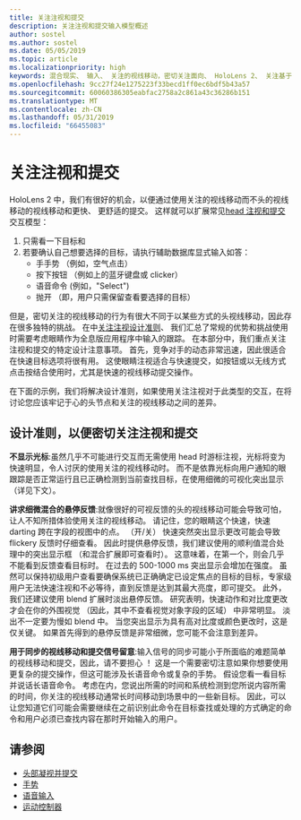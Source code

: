 ```yaml
---
title: 关注注视和提交
description: 关注注视和提交输入模型概述
author: sostel
ms.author: sostel
ms.date: 05/05/2019
ms.topic: article
ms.localizationpriority: high
keywords: 混合现实、 输入、 关注的视线移动，密切关注面向、 HoloLens 2、 关注基于选择的眼跟踪
ms.openlocfilehash: 9cc27f24e1275223f33becd1ff0ec6bdf5b43a57
ms.sourcegitcommit: 60060386305eabfac2758a2c861a43c36286b151
ms.translationtype: MT
ms.contentlocale: zh-CN
ms.lasthandoff: 05/31/2019
ms.locfileid: "66455083"
---
```

# <a name="eye-gaze-and-commit"></a>关注注视和提交
HoloLens 2 中，我们有很好的机会，以便通过使用关注的视线移动而不头的视线移动的视线移动和更快、 更舒适的提交。 这样就可以扩展常见[head 注视和提交](gaze-and-commit.md)交互模型： 
1. 只需看一下目标和 
2. 若要确认自己想要选择的目标，请执行辅助数据库显式输入如答：  
   - 手手势 （例如，空气点击）
   - 按下按钮 （例如上的蓝牙键盘或 clicker）
   - 语音命令 (例如，"Select")
   - 抛开 （即，用户只需保留查看要选择的目标）

但是，密切关注的视线移动的行为有很大不同于以某些方式的头视线移动，因此存在很多独特的挑战。 在中[关注注视设计准则](eye-tracking.md)、 我们汇总了常规的优势和挑战使用时需要考虑眼睛作为全息版应用程序中输入的跟踪。 在本部分中，我们重点关注注视和提交的特定设计注意事项。
首先，竞争对手的动态非常迅速，因此很适合在快速目标选项将很有用。 这使眼睛注视适合与快速提交，如按钮或以无线方式点击按结合使用时，尤其是快速的视线移动提交操作。
   
在下面的示例，我们将解决设计准则，如果使用关注注视对于此类型的交互，在将讨论您应该牢记于心的头节点和关注的视线移动之间的差异。

## <a name="design-guidelines-for-eye-gaze-and-commit"></a>设计准则，以便密切关注注视和提交

**不显示光标**:虽然几乎不可能进行交互而无需使用 head 时游标注视，光标将变为快速明显，令人讨厌的使用关注的视线移动时。 而不是依靠光标向用户通知的眼跟踪是否正常运行且已正确检测到当前查找目标，在使用细微的可视化突出显示 （详见下文）。

**讲求细微混合的悬停反馈**:就像很好的可视反馈的头的视线移动可能会导致可怕，让人不知所措体验使用关注的视线移动。 请记住，您的眼睛这个快速，快速 darting 跨在字段的视图中的点。 （开/关） 快速突然突出显示更改可能会导致 flickery 反馈时仔细查看。 因此时提供悬停反馈，我们建议使用的顺利值混合处理中的突出显示框 （和混合扩展即可查看时）。 这意味着，在第一个，则会几乎不能看到反馈查看目标时。 在过去的 500-1000 ms 突出显示会增加在强度。 虽然可以保持初级用户查看要确保系统已正确确定已设定焦点的目标的目标，专家级用户无法快速注视和不必等待，直到反馈是达到其最大亮度，即可提交。 此外，我们还建议使用 blend 扩展时淡出悬停反馈。 研究表明，快速动作和对比度更改才会在你的外围视觉 （因此，其中不查看视觉对象字段的区域） 中非常明显。 淡出不一定要为慢如 blend 中。 当您突出显示为具有高对比度或颜色更改时，这是仅关键。 如果首先得到的悬停反馈是非常细微，您可能不会注意到差异。

**用于同步的视线移动和提交信号留意**:输入信号的同步可能小于所面临的难题简单的视线移动和提交，因此，请不要担心 ！ 这是一个需要密切注意如果你想要使用更复杂的提交操作，但这可能涉及长语音命令或复杂的手势。 假设您看一看目标并说话长语音命令。 考虑在内，您说出所需的时间和系统检测到您所说内容所需的时间，你关注的视线移动通常长时间移动到场景中的一些新目标。 因此，可以让您知道它们可能会需要继续在之前识别此命令在目标查找或处理的方式确定的命令和用户必须已查找内容在那时开始输入的用户。

## <a name="see-also"></a>请参阅
* [头部凝视并提交](gaze-and-commit.md)
* [手势](gestures.md)
* [语音输入](voice-design.md)
* [运动控制器](motion-controllers.md)
